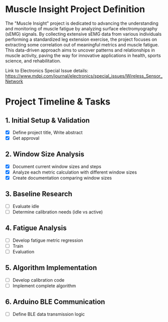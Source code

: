# Muscle Insight Project Definition


The "Muscle Insight" project is dedicated to advancing the understanding and monitoring of muscle fatigue by analyzing surface electromyography (sEMG) signals. By collecting extensive sEMG data from various individuals performing a standardized leg extension exercise, the project focuses on extracting some correlation out of meaningful metrics and muscle fatigue. This data-driven approach aims to uncover patterns and relationships in muscle activity, paving the way for innovative applications in health, sports science, and rehabilitation.


Link to Electronics Special Issue details: https://www.mdpi.com/journal/electronics/special_issues/Wireless_Sensor_Network

# Project Timeline & Tasks

## 1. Initial Setup & Validation
- [x] Define project title, Write abstract
- [x] Get approval 

## 2. Window Size Analysis
- [x] Document current window sizes and steps
- [x] Analyze each metric calculation with different window sizes
- [x] Create documentation comparing window sizes

## 3. Baseline Research
- [ ] Evaluate idle
- [ ] Determine calibration needs (idle vs active)

## 4. Fatigue Analysis
- [ ] Develop fatigue metric regression
- [ ] Train
- [ ] Evaluation
      
## 5. Algorithm Implementation
- [ ] Develop calibration code
- [ ] Implement complete algorithm

## 6. Arduino BLE Communication
- [ ] Define BLE data transmission logic

